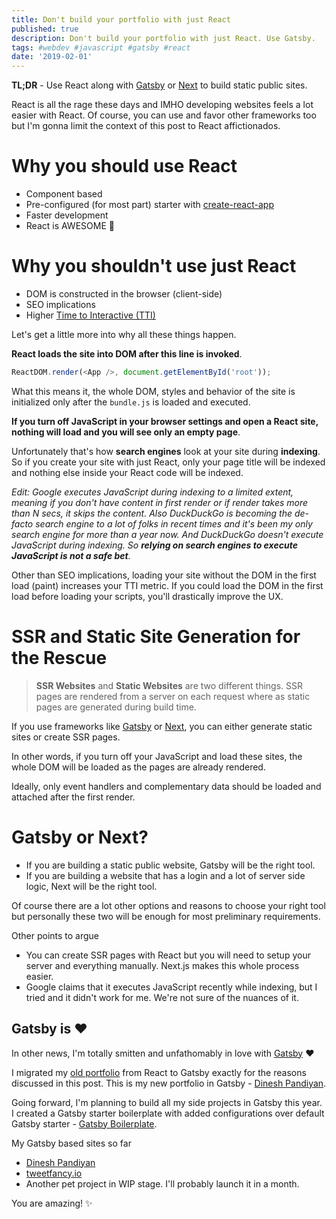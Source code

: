 ```yaml
---
title: Don't build your portfolio with just React
published: true
description: Don't build your portfolio with just React. Use Gatsby.
tags: #webdev #javascript #gatsby #react
date: '2019-02-01'
---
```


**TL;DR** - Use React along with [Gatsby](https://www.gatsbyjs.org/) or [Next](https://nextjs.org/) to build static public sites.

React is all the rage these days and IMHO developing websites feels a lot easier with React. Of course, you can use and favor other frameworks too but I'm gonna limit the context of this post to React affictionados.

# Why you should use React

- Component based
- Pre-configured (for most part) starter with [create-react-app](https://facebook.github.io/create-react-app/)
- Faster development
- React is AWESOME 🎉

# Why you shouldn't use just React

- DOM is constructed in the browser (client-side)
- SEO implications
- Higher [Time to Interactive (TTI)](https://developers.google.com/web/tools/lighthouse/audits/time-to-interactive)

Let's get a little more into why all these things happen.

**React loads the site into DOM after this line is invoked**.

```js
ReactDOM.render(<App />, document.getElementById('root'));
```

What this means it, the whole DOM, styles and behavior of the site is initialized only after the `bundle.js` is loaded and executed.

**If you turn off JavaScript in your browser settings and open a React site, nothing will load and you will see only an empty page**.

Unfortunately that's how **search engines** look at your site during **indexing**. So if you create your site with just React, only your page title will be indexed and nothing else inside your React code will be indexed.

_Edit: Google executes JavaScript during indexing to a limited extent, meaning if you don't have content in first render or if render takes more than N secs, it skips the content. Also DuckDuckGo is becoming the de-facto search engine to a lot of folks in recent times and it's been my only search engine for more than a year now. And DuckDuckGo doesn't execute JavaScript during indexing. So **relying on search engines to execute JavaScript is not a safe bet**._

Other than SEO implications, loading your site without the DOM in the first load (paint) increases your TTI metric. If you could load the DOM in the first load before loading your scripts, you'll drastically improve the UX.

# SSR and Static Site Generation for the Rescue

> **SSR Websites** and **Static Websites** are two different things. SSR pages are rendered from a server on each request where as static pages are generated during build time. 

If you use frameworks like [Gatsby](https://www.gatsbyjs.org/) or [Next](https://nextjs.org/), you can either generate static sites or create SSR pages.

In other words, if you turn off your JavaScript and load these sites, the whole DOM will be loaded as the pages are already rendered.

Ideally, only event handlers and complementary data should be loaded and attached after the first render. 

# Gatsby or Next?

- If you are building a static public website, Gatsby will be the right tool.
- If you are building a website that has a login and a lot of server side logic, Next will be the right tool.

Of course there are a lot other options and reasons to choose your right tool but personally these two will be enough for most preliminary requirements.

Other points to argue
- You can create SSR pages with React but you will need to setup your server and everything manually. Next.js makes this whole process easier.
- Google claims that it executes JavaScript recently while indexing, but I tried and it didn't work for me. We're not sure of the nuances of it.

## Gatsby is ❤️

In other news, I'm totally smitten and unfathomably in love with [Gatsby](https://www.gatsbyjs.org/) ❤️

I migrated my [old portfolio](https://portfoliov2.dineshpandiyan.com) from React to Gatsby exactly for the reasons discussed in this post. This is my new portfolio in Gatsby - [Dinesh Pandiyan](https://dineshpandiyan.com).

Going forward, I'm planning to build all my side projects in Gatsby this year. I created a Gatsby starter boilerplate with added configurations over default Gatsby starter - [Gatsby Boilerplate](https://github.com/flexdinesh/gatsby-boilerplate).

My Gatsby based sites so far
- [Dinesh Pandiyan](https://dineshpandiyan.com)
- [tweetfancy.io](https://tweetfancy.io)
- Another pet project in WIP stage. I'll probably launch it in a month.

You are amazing! ✨